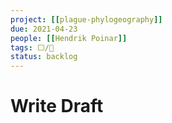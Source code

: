 ```yaml
---
project: [[plague-phylogeography]]
due: 2021-04-23
people: [[Hendrik Poinar]]
tags: ⬜/🚂
status: backlog
---
```


# Write Draft